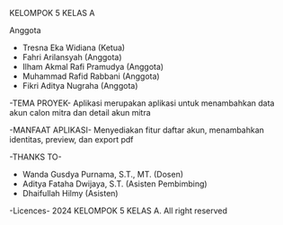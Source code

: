 
KELOMPOK 5 KELAS A

Anggota
- Tresna Eka Widiana  (Ketua)
- Fahri Arilansyah  (Anggota)
- Ilham Akmal Rafi Pramudya  (Anggota)
- Muhammad Rafid Rabbani  (Anggota)
- Fikri Aditya Nugraha  (Anggota)

-TEMA PROYEK-
Aplikasi merupakan aplikasi untuk menambahkan data akun calon mitra dan detail akun mitra

-MANFAAT APLIKASI-
Menyediakan fitur daftar akun, menambahkan identitas, preview, dan export pdf

-THANKS TO-
- Wanda Gusdya Purnama, S.T., MT. (Dosen)
- Aditya Fataha Dwijaya, S.T. (Asisten Pembimbing)
- Dhaifullah Hilmy (Asisten)

-Licences-
2024 KELOMPOK 5 KELAS A. All right reserved
